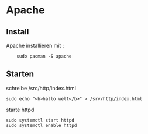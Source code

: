# Apache

## Install

Apache installieren mit :

```
    sudo pacman -S apache
```

## Starten

schreibe /src/http/index.html

```
sudo echo "<b>hallo welt</b>" > /srv/http/index.html
```

starte httpd

```
sudo systemctl start httpd
sudo systemctl enable httpd
```
